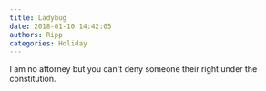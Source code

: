 ```yaml
---
title: Ladybug
date: 2018-01-10 14:42:05
authors: Ripp
categories: Holiday
---
```


 I am no attorney but you can't deny someone their right under the constitution.